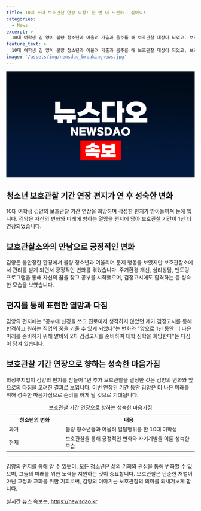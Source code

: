```yaml
---
title: 10대 소녀 보호관찰 연장 요청! 한 번 더 도전하고 싶어요!
categories:
  - News
excerpt: >
  10대 여학생 김 양이 불량 청소년과 어울려 가출과 음주를 해 보호관찰 대상이 되었고, 보호관찰 기간을 연장해달라고 판사에게 요청한 후, 환경 변화로 인해 공부를 시작하고 검정고시에 합격하는 등 성장했다고 편지를 썼습니다. 김 양은 보호관찰 연장으로 알바와 경제활동, 대학 진학을 향한 노력을 다짐하며, 이에 의정부지법은 보호관찰 기간을 1년 더 연장했습니다. 클릭할 만한 기사 제목! 불량 청소년에서 모범생으로, 김 양의 인생 이야기 🌟
feature_text: >
  10대 여학생 김 양이 불량 청소년과 어울려 가출과 음주를 해 보호관찰 대상이 되었고, 보호관찰 기간을 연장해달라고 판사에게 요청한 후, 환경 변화로 인해 공부를 시작하고 검정고시에 합격하는 등 성장했다고 편지를 썼습니다. 김 양은 보호관찰 연장으로 알바와 경제활동, 대학 진학을 향한 노력을 다짐하며, 이에 의정부지법은 보호관찰 기간을 1년 더 연장했습니다. 클릭할 만한 기사 제목! 불량 청소년에서 모범생으로, 김 양의 인생 이야기 🌟
image: '/assets/img/newsdao_breakingnews.jpg'
---
```


<p><img src="/assets/img/newsdao_breakingnews.jpg" alt="flaretime 속보" /></p>

<h2 data-ke-size="size26">청소년 보호관찰 기간 연장 편지가 연 후 성숙한 변화</h2>

<p data-ke-size="size16">10대 여학생 김양의 보호관찰 기간 연장을 희망하며 작성한 편지가 받아들여져 눈에 띕니다. 김양은 자신의 변화와 미래에 향하는 열망을 편지에 담아 보호관찰 기간이 1년 더 연장되었습니다.</p>

<h2 data-ke-size="size24">보호관찰소와의 만남으로 긍정적인 변화</h2>

<p data-ke-size="size16">김양은 불안정한 환경에서 불량 청소년과 어울리며 문제 행동을 보였지만 보호관찰소에서 관리를 받게 되면서 긍정적인 변화를 겪었습니다. 주거환경 개선, 심리상담, 멘토링 프로그램을 통해 자신의 꿈을 찾고 공부를 시작했으며, 검정고시에도 합격하는 등 성숙한 모습을 보였습니다.</p>

<h2 data-ke-size="size24">편지를 통해 표현한 열망과 다짐</h2>

<p data-ke-size="size16">김양의 편지에는 "공부에 신경을 쓰고 진로마저 생각하지 않았던 제가 검정고시를 통해 합격하고 원하는 직업의 꿈을 키울 수 있게 되었다"는 변화와 "앞으로 1년 동안 더 나은 미래를 준비하기 위해 알바와 2차 검정고시를 준비하여 대학 진학을 희망한다"는 다짐이 담겨 있습니다.</p>

<h2 data-ke-size="size24">보호관찰 기간 연장으로 향하는 성숙한 마음가짐</h2>

<p data-ke-size="size16">의정부지법이 김양의 편지를 받들어 1년 추가 보호관찰을 결정한 것은 김양의 변화와 앞으로의 다짐을 고려한 결과로 보입니다. 이번 연장된 기간 동안 김양은 더 나은 미래를 위해 성숙한 마음가짐으로 준비를 하게 될 것으로 기대됩니다.</p>

<table>
  <caption>보호관찰 기간 연장으로 향하는 성숙한 마음가짐</caption>
  <colgroup>
    <col style="width: 30%" />
    <col style="width: 70%" />
  </colgroup>
  <tr>
    <td style="text-align: center; height: 17px;"><b>청소년의 변화</b></td>
    <td style="text-align: center; height: 17px;"><b>내용</b></td>
  </tr>
  <tr>
    <td style="height: 17px;">과거</td>
    <td>불량 청소년들과 어울려 일탈행위를 한 10대 여학생</td>
  </tr>
  <tr>
    <td style="height: 17px;">현재</td>
    <td>보호관찰을 통해 긍정적인 변화와 자기계발을 이룬 성숙한 모습</td>
  </tr>
</table>

<hr>

<p data-ke-size="size16">김양의 편지를 통해 알 수 있듯이, 모든 청소년은 삶의 기회와 관심을 통해 변화할 수 있으며, 그들의 미래를 위한 노력을 지원하는 것이 중요합니다. 보호관찰은 단순한 처벌이 아닌 교정과 교화를 위한 기회로써, 김양의 이야기는 보호관찰의 의미를 되새겨보게 합니다.</p>
실시간 뉴스 속보는, <a href="https://newsdao.kr" rel="dofollow">https://newsdao.kr</a>


